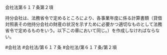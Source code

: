 会社法第６１７条第２項

持分会社は、法務省令で定めるところにより、各事業年度に係る計算書類（貸借対照表その他持分会社の財産の状況を示すために必要かつ適切なものとして法務省令で定めるものをいう。以下この章において同じ。）を作成しなければならない。

#会社法
#会社法/第６１７条
#会社法/第６１７条/第２項
